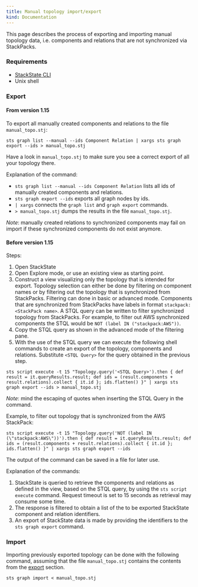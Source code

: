 ```yaml
---
title: Manual topology import/export
kind: Documentation
---
```


This page describes the process of exporting and importing manual topology data, i.e. components and relations that are not synchronized via StackPacks.

### Requirements

* [StackState CLI](/setup/cli/)
* Unix shell

### Export

#### From version 1.15

To export all manually created components and relations to the file `manual_topo.stj`:

```
sts graph list --manual --ids Component Relation | xargs sts graph export --ids > manual_topo.stj
```

Have a look in `manual_topo.stj` to make sure you see a correct export of all your topology there. 

Explanation of the command:
 - `sts graph list --manual --ids Component Relation` lists all ids of manually created components and relations.
 - `sts graph export --ids` exports all graph nodes by ids. 
 - `| xargs` connects the `graph list` and `graph export` commands.
 - `> manual_topo.stj` dumps the results in the file `manual_topo.stj`. 

 *Note*: manually created relations to synchronized components may fail on import if these synchronized components do not exist anymore.

#### Before version 1.15

Steps:

1. Open StackState
1. Open Explore mode, or use an existing view as starting point.
1. Construct a view visualizing only the topology that is intended for export. Topology selection can either be done by filtering on component names or by filtering out the topology that is synchronized from StackPacks. Filtering can done in basic or advanced mode. Components that are synchronized from StackPacks have labels in format `stackpack:<StackPack name>`. A STQL query can be written to filter synchronized topology from StackPacks. For example, to filter out AWS synchronized components the STQL would be `NOT (label IN ("stackpack:AWS"))`.
1. Copy the STQL query as shown in the advanced mode of the filtering pane.
1. With the use of the STQL query we can execute the following shell commands to create an export of the topology, components and relations. Substitute `<STQL Query>` for the query obtained in the previous step.

```
sts script execute -t 15 "Topology.query('<STQL Query>').then { def result = it.queryResults.result; def ids = (result.components + result.relations).collect { it.id }; ids.flatten() }" | xargs sts graph export --ids > manual_topo.stj
```

*Note*: mind the escaping of quotes when inserting the STQL Query in the command.

Example, to filter out topology that is synchronized from the AWS StackPack:

```
sts script execute -t 15 "Topology.query('NOT (label IN (\"stackpack:AWS\"))').then { def result = it.queryResults.result; def ids = (result.components + result.relations).collect { it.id }; ids.flatten() }" | xargs sts graph export --ids
```

The output of the command can be saved in a file for later use.

Explanation of the commands:

1. StackState is queried to retrieve the components and relations as defined in the view, based on the STQL query, by using the `sts script execute` command. Request timeout is set to 15 seconds as retrieval may consume some time.
1. The response is filtered to obtain a list of the to be exported StackState component and relation identifiers.
1. An export of StackState data is made by providing the identifiers to the `sts graph export` command.

### Import

Importing previously exported topology can be done with the following command, assuming that the file `manual_topo.stj` contains the contents from the [export](#export) section.

```
sts graph import < manual_topo.stj
```
